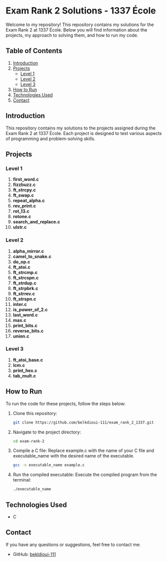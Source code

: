 # Exam Rank 2 Solutions - 1337 École

Welcome to my repository! This repository contains my solutions for the Exam Rank 2 at 1337 École. Below you will find information about the projects, my approach to solving them, and how to run my code.

## Table of Contents

1. [Introduction](#introduction)
2. [Projects](#projects)
   - [Level 1](#level-1)
   - [Level 2](#level-2)
   - [Level 3](#level-3)
3. [How to Run](#how-to-run)
4. [Technologies Used](#technologies-used)
5. [Contact](#contact)

## Introduction

This repository contains my solutions to the projects assigned during the Exam Rank 2 at 1337 École. Each project is designed to test various aspects of programming and problem-solving skills.

## Projects

### Level 1

1. **first_word.c**
2. **fizzbuzz.c**
3. **ft_strcpy.c**
4. **ft_swap.c**
5. **repeat_alpha.c**
6. **rev_print.c**
7. **rot_13.c**
8. **rotone.c**
9. **search_and_replace.c**
10. **ulstr.c**

### Level 2

1. **alpha_mirror.c**
2. **camel_to_snake.c**
3. **do_op.c**
4. **ft_atoi.c**
5. **ft_strcmp.c**
6. **ft_strcspn.c**
7. **ft_strdup.c**
8. **ft_strpbrk.c**
9. **ft_strrev.c**
10. **ft_strspn.c**
11. **inter.c**
12. **is_power_of_2.c**
13. **last_word.c**
14. **max.c**
15. **print_bits.c**
16. **reverse_bits.c**
17. **union.c**

### Level 3

1. **ft_atoi_base.c**
2. **lcm.c**
3. **print_hex.c**
4. **tab_mult.c**

## How to Run

To run the code for these projects, follow the steps below:

1. Clone this repository:
    ```bash
    git clone https://github.com/belkdioui-111/exam_rank_2_1337.git
    ```
2. Navigate to the project directory:
    ```bash
    cd exam-rank-2
    ```
3. Compile a C file:
   Replace example.c with the name of your C file and executable_name with the desired name of the executable.
    ```bash
    gcc -o executable_name example.c
    ```
4. Run the compiled executable:
   Execute the compiled program from the terminal:
    ```bash
    ./executable_name
    ```

## Technologies Used

- C

## Contact

If you have any questions or suggestions, feel free to contact me:

- GitHub: [bekldioui-111](https://github.com/bekldioui-111)

